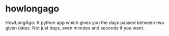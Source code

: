 # howlongago
HowLongAgo: A python app which gives you the days passed between two given dates. Not just days, even minutes and seconds if you want.
